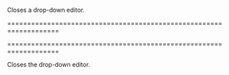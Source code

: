 <!--**
/*-------------------------------------------
    Auto-generated file. Do not modify.
-------------------------------------------

**-->
<!--d-->
Closes a drop-down editor.
<!--/d-->
===================================================================
<!--hidden--><!--/hidden-->
===================================================================

<!--shortDescription-->
Closes the drop-down editor.
<!--/shortDescription-->

<!--fullDescription-->

<!--/fullDescription-->